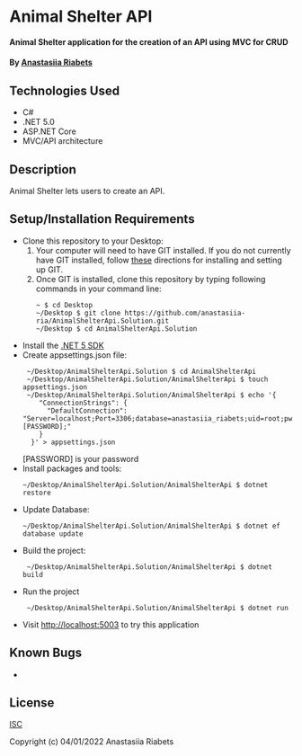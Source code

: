 # Animal Shelter API

#### Animal Shelter application for the creation of an API using MVC for CRUD

#### By [Anastasiia Riabets](https://github.com/anastasiia-ria)

## Technologies Used

- C#
- .NET 5.0
- ASP.NET Core
- MVC/API architecture

## Description

Animal Shelter lets users to create an API.

## Setup/Installation Requirements

- Clone this repository to your Desktop:
  1. Your computer will need to have GIT installed. If you do not currently have GIT installed, follow [these](https://docs.github.com/en/get-started/quickstart/set-up-git) directions for installing and setting up GIT.
  2. Once GIT is installed, clone this repository by typing following commands in your command line:
     ```
     ~ $ cd Desktop
     ~/Desktop $ git clone https://github.com/anastasiia-ria/AnimalShelterApi.Solution.git
     ~/Desktop $ cd AnimalShelterApi.Solution
     ```
- Install the [.NET 5 SDK](https://dotnet.microsoft.com/en-us/download/dotnet/5.0)
- Create appsettings.json file:
  ```
   ~/Desktop/AnimalShelterApi.Solution $ cd AnimalShelterApi
   ~/Desktop/AnimalShelterApi.Solution/AnimalShelterApi $ touch appsettings.json
   ~/Desktop/AnimalShelterApi.Solution/AnimalShelterApi $ echo '{
      "ConnectionStrings": {
        "DefaultConnection": "Server=localhost;Port=3306;database=anastasiia_riabets;uid=root;pwd=[PASSWORD];"
      }
    }' > appsettings.json
  ```
  [PASSWORD] is your password
- Install packages and tools:
  ```
  ~/Desktop/AnimalShelterApi.Solution/AnimalShelterApi $ dotnet restore
  ```
- Update Database:
  ```
  ~/Desktop/AnimalShelterApi.Solution/AnimalShelterApi $ dotnet ef database update
  ```
- Build the project:
  ```
   ~/Desktop/AnimalShelterApi.Solution/AnimalShelterApi $ dotnet build
  ```
- Run the project
  ```
   ~/Desktop/AnimalShelterApi.Solution/AnimalShelterApi $ dotnet run
  ```
- Visit [http://localhost:5003](http://localhost:5003) to try this application

## Known Bugs

-

## License

[ISC](https://opensource.org/licenses/ISC)

Copyright (c) 04/01/2022 Anastasiia Riabets
